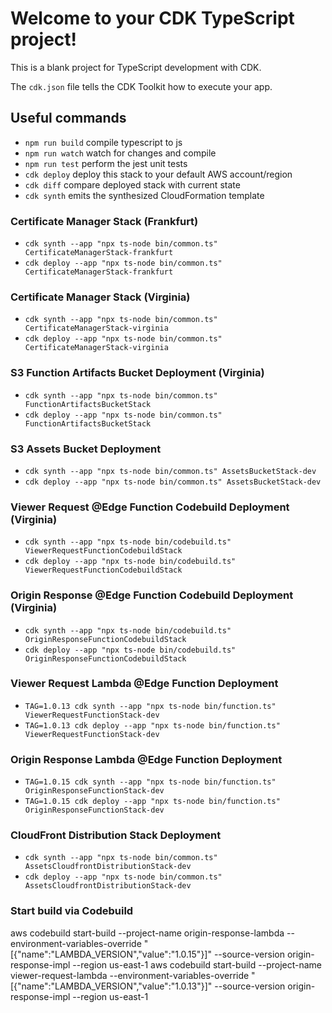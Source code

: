 # Welcome to your CDK TypeScript project!

This is a blank project for TypeScript development with CDK.

The `cdk.json` file tells the CDK Toolkit how to execute your app.

## Useful commands

 * `npm run build`   compile typescript to js
 * `npm run watch`   watch for changes and compile
 * `npm run test`    perform the jest unit tests
 * `cdk deploy`      deploy this stack to your default AWS account/region
 * `cdk diff`        compare deployed stack with current state
 * `cdk synth`       emits the synthesized CloudFormation template


### Certificate Manager Stack (Frankfurt)
* `cdk synth --app "npx ts-node bin/common.ts" CertificateManagerStack-frankfurt`
* `cdk deploy --app "npx ts-node bin/common.ts" CertificateManagerStack-frankfurt`

### Certificate Manager Stack (Virginia)
* `cdk synth --app "npx ts-node bin/common.ts" CertificateManagerStack-virginia`
* `cdk deploy --app "npx ts-node bin/common.ts" CertificateManagerStack-virginia`

### S3 Function Artifacts Bucket Deployment (Virginia)
* `cdk synth --app "npx ts-node bin/common.ts" FunctionArtifactsBucketStack`
* `cdk deploy --app "npx ts-node bin/common.ts" FunctionArtifactsBucketStack`

### S3 Assets Bucket Deployment
* `cdk synth --app "npx ts-node bin/common.ts" AssetsBucketStack-dev`
* `cdk deploy --app "npx ts-node bin/common.ts" AssetsBucketStack-dev`

### Viewer Request @Edge Function Codebuild Deployment (Virginia)
* `cdk synth --app "npx ts-node bin/codebuild.ts" ViewerRequestFunctionCodebuildStack`
* `cdk deploy --app "npx ts-node bin/codebuild.ts" ViewerRequestFunctionCodebuildStack`

### Origin Response @Edge Function Codebuild Deployment (Virginia)
* `cdk synth --app "npx ts-node bin/codebuild.ts" OriginResponseFunctionCodebuildStack`
* `cdk deploy --app "npx ts-node bin/codebuild.ts" OriginResponseFunctionCodebuildStack`

### Viewer Request Lambda @Edge Function Deployment
* `TAG=1.0.13 cdk synth --app "npx ts-node bin/function.ts" ViewerRequestFunctionStack-dev`
* `TAG=1.0.13 cdk deploy --app "npx ts-node bin/function.ts" ViewerRequestFunctionStack-dev`

### Origin Response Lambda @Edge Function Deployment
* `TAG=1.0.15 cdk synth --app "npx ts-node bin/function.ts" OriginResponseFunctionStack-dev`
* `TAG=1.0.15 cdk deploy --app "npx ts-node bin/function.ts" OriginResponseFunctionStack-dev`

### CloudFront Distribution Stack Deployment
* `cdk synth --app "npx ts-node bin/common.ts" AssetsCloudfrontDistributionStack-dev`
* `cdk deploy --app "npx ts-node bin/common.ts" AssetsCloudfrontDistributionStack-dev`


### Start build via Codebuild
aws codebuild start-build --project-name origin-response-lambda --environment-variables-override "[{\"name\":\"LAMBDA_VERSION\",\"value\":\"1.0.15\"}]" --source-version origin-response-impl --region us-east-1
aws codebuild start-build --project-name viewer-request-lambda --environment-variables-override "[{\"name\":\"LAMBDA_VERSION\",\"value\":\"1.0.13\"}]" --source-version origin-response-impl --region us-east-1
